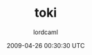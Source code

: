 ---
title: 'toki'
posts: 2
hash: 'l8wdxSSY'
author: 'lordcaml'
date: 2009-04-26 00:30:30 UTC
sources:
  - https://tokipona.yahoogroups.narkive.com/l8wdxSSY
---